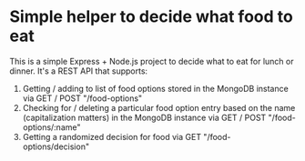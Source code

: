 # Simple helper to decide what food to eat
This is a simple Express + Node.js project to decide what to eat for lunch or dinner. It's a REST API that supports:
1. Getting / adding to list of food options stored in the MongoDB instance via GET / POST "/food-options"
2. Checking for / deleting a particular food option entry based on the name (capitalization matters) in the MongoDB instance via GET / POST "/food-options/:name"
3. Getting a randomized decision for food via GET "/food-options/decision"
